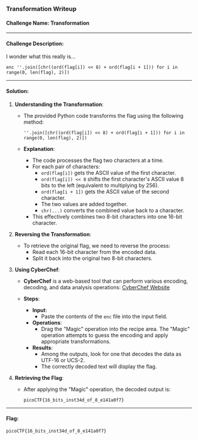 ### Transformation Writeup

#### Challenge Name: Transformation

---

#### Challenge Description:

I wonder what this really is...

```
enc ''.join([chr((ord(flag[i]) << 8) + ord(flag[i + 1])) for i in range(0, len(flag), 2)])
```

---

#### Solution:

1. **Understanding the Transformation**:

   - The provided Python code transforms the flag using the following method:

     ```
     ''.join([chr((ord(flag[i]) << 8) + ord(flag[i + 1])) for i in range(0, len(flag), 2)])
     ```

   - **Explanation**:
     - The code processes the flag two characters at a time.
     - For each pair of characters:
       - `ord(flag[i])` gets the ASCII value of the first character.
       - `ord(flag[i]) << 8` shifts the first character's ASCII value 8 bits to the left (equivalent to multiplying by 256).
       - `ord(flag[i + 1])` gets the ASCII value of the second character.
       - The two values are added together.
       - `chr(...)` converts the combined value back to a character.
     - This effectively combines two 8-bit characters into one 16-bit character.

2. **Reversing the Transformation**:

   - To retrieve the original flag, we need to reverse the process:
     - Read each 16-bit character from the encoded data.
     - Split it back into the original two 8-bit characters.

3. **Using CyberChef**:

   - **CyberChef** is a web-based tool that can perform various encoding, decoding, and data analysis operations: [CyberChef Website](https://gchq.github.io/CyberChef/)
   
   - **Steps**:
     - **Input**:
       - Paste the contents of the `enc` file into the input field.
     - **Operations**:
       - Drag the "Magic" operation into the recipe area. The "Magic" operation attempts to guess the encoding and apply appropriate transformations.
     - **Results**:
       - Among the outputs, look for one that decodes the data as UTF-16 or UCS-2.
       - The correctly decoded text will display the flag.

4. **Retrieving the Flag**:

   - After applying the "Magic" operation, the decoded output is:

     ```
     picoCTF{16_bits_inst34d_of_8_e141a0f7}
     ```

---

#### Flag:

```
picoCTF{16_bits_inst34d_of_8_e141a0f7}
```


